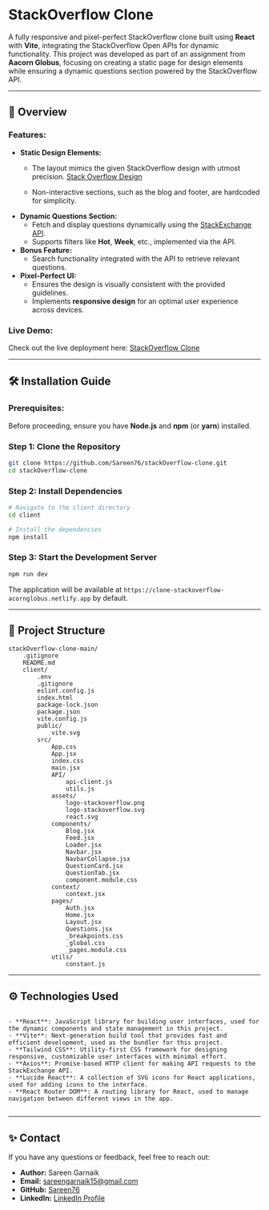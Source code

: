 # StackOverflow Clone

A fully responsive and pixel-perfect StackOverflow clone built using **React** with **Vite**, integrating the StackOverflow Open APIs for dynamic functionality. This project was developed as part of an assignment from **Aacorn Globus**, focusing on creating a static page for design elements while ensuring a dynamic questions section powered by the StackOverflow API.

---

## 🚀 Overview

### Features:
- **Static Design Elements:** 
  - The layout mimics the given StackOverflow design with utmost precision. [Stack Overflow Design](https://formester.s3.ap-south-1.amazonaws.com/public/users/2/forms/13382/builder/stack-overflow-design-v2.png)

  - Non-interactive sections, such as the blog and footer, are hardcoded for simplicity.
- **Dynamic Questions Section:** 
  - Fetch and display questions dynamically using the [StackExchange API](https://api.stackexchange.com/docs).
  - Supports filters like **Hot**, **Week**, etc., implemented via the API.
- **Bonus Feature:** 
  - Search functionality integrated with the API to retrieve relevant questions.
- **Pixel-Perfect UI:** 
  - Ensures the design is visually consistent with the provided guidelines.
  - Implements **responsive design** for an optimal user experience across devices.

### Live Demo:
Check out the live deployment here: [StackOverflow Clone](https://clone-stackoverflow-acornglobus.netlify.app)

---

## 🛠 Installation Guide

### Prerequisites:
Before proceeding, ensure you have **Node.js** and **npm** (or **yarn**) installed.

### Step 1: Clone the Repository
```bash
git clone https://github.com/Sareen76/stackOverflow-clone.git
cd stackOverflow-clone
```

### Step 2: Install Dependencies
```bash
# Navigate to the client directory
cd client

# Install the dependencies
npm install
```

### Step 3: Start the Development Server
```bash
npm run dev
```

The application will be available at `https://clone-stackoverflow-acornglobus.netlify.app` by default.

---

## 📂 Project Structure

```
stackOverflow-clone-main/
    .gitignore
    README.md
    client/
        .env
        .gitignore
        eslint.config.js
        index.html
        package-lock.json
        package.json
        vite.config.js
        public/
            vite.svg
        src/
            App.css
            App.jsx
            index.css
            main.jsx
            API/
                api-client.js
                utils.js
            assets/
                logo-stackoverflow.png
                logo-stackoverflow.svg
                react.svg
            components/
                Blog.jsx
                Feed.jsx
                Loader.jsx
                Navbar.jsx
                NavbarCollapse.jsx
                QuestionCard.jsx
                QuestionTab.jsx
                component.module.css
            context/
                context.jsx
            pages/
                Auth.jsx
                Home.jsx
                Layout.jsx
                Questions.jsx
                _breakpoints.css
                _global.css
                _pages.module.css
            utils/
                constant.js
```

---
## ⚙️ Technologies Used

```

- **React**: JavaScript library for building user interfaces, used for the dynamic components and state management in this project.
- **Vite**: Next-generation build tool that provides fast and efficient development, used as the bundler for this project.
- **Tailwind CSS**: Utility-first CSS framework for designing responsive, customizable user interfaces with minimal effort.
- **Axios**: Promise-based HTTP client for making API requests to the StackExchange API.
- **Lucide React**: A collection of SVG icons for React applications, used for adding icons to the interface.
- **React Router DOM**: A routing library for React, used to manage navigation between different views in the app.


```
---
## ✨ Contact


If you have any questions or feedback, feel free to reach out:
- **Author:** Sareen Garnaik
- **Email:** sareengarnaik15@gmail.com
- **GitHub:** [Sareen76](https://github.com/Sareen76)
- **LinkedIn:** [LinkedIn Profile](https://www.linkedin.com/in/sareen-garnaik-a93a98234)
